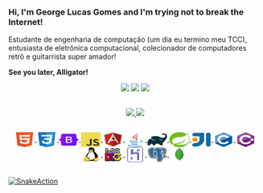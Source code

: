 ### Hi, I'm George Lucas Gomes and I'm trying not to break the Internet!

<p> Estudante de engenharia de computação (um dia eu termino meu TCC), entusiasta de eletrônica computacional, colecionador de computadores retrô e guitarrista super amador! </p>

**See you later, Alligator!**
<div align="center">
  <a href="https://www.linkedin.com/in/gomesgeorgelucas/" target="_blank"><img src="https://img.shields.io/badge/-LinkedIn-%230077B5?style=for-the-badge&logo=linkedin&logoColor=white" target="_blank"></a>
  <a href = "mailto:gomes.georgelucas@gmail.com"><img src="https://img.shields.io/badge/-Gmail-%23333?style=for-the-badge&logo=gmail&logoColor=white" target="_blank"></a>
  <a href="https://discord.com/users/George%20Lucas%20Gomes#4182/" target="_blank"><img src="https://img.shields.io/badge/Discord-7289DA?style=for-the-badge&logo=discord&logoColor=white" target="_blank"></a>
  </div>


##

<div align="center">
  <a href="https://github.com/gomesgeorgelucas">
  <img height="180em" src="https://github-readme-stats.vercel.app/api?username=gomesgeorgelucas&show_icons=true&theme=chartreuse-dark&include_all_commits=true&count_private=true"/>
  <img height="180em" src="https://github-readme-stats.vercel.app/api/top-langs/?username=gomesgeorgelucas&layout=compact&langs_count=7&theme=dark"/>  
</div>
 
  ##
  
  <div align="center">
    <img align="center" alt="gomesgeorgelucas-HTML" height="30" width="40" src="https://raw.githubusercontent.com/devicons/devicon/master/icons/html5/html5-original.svg">
    <img align="center" alt="gomesgeorgelucas-CSS" height="30" width="40" src="https://raw.githubusercontent.com/devicons/devicon/master/icons/css3/css3-original.svg">
  <img align="center" alt="gomesgeorgelucas-BS" height="30" width="40" src="https://raw.githubusercontent.com/devicons/devicon/master/icons/bootstrap/bootstrap-original.svg">
   <img align="center" alt="gomesgeorgelucas-JS" height="30" width="40" src="https://raw.githubusercontent.com/devicons/devicon/master/icons/javascript/javascript-original.svg">
   <img align="center" alt="gomesgeorgelucas-Angular" height="30" width="40" src="https://raw.githubusercontent.com/devicons/devicon/master/icons/angularjs/angularjs-original.svg">
   <img align="center" alt="gomesgeorgelucas-Java" height="30" width="40" src="https://raw.githubusercontent.com/devicons/devicon/master/icons/java/java-original.svg">
   <img align="center" alt="gomesgeorgelucas-Gradle" height="30" width="40" src="https://raw.githubusercontent.com/devicons/devicon/master/icons/gradle/gradle-plain.svg">
   <img align="center" alt="gomesgeorgelucas-Spring" height="30" width="40" src="https://raw.githubusercontent.com/devicons/devicon/master/icons/spring/spring-original.svg">
   <img align="center" alt="gomesgeorgelucas-IntelliJ" height="30" width="40" src="https://raw.githubusercontent.com/devicons/devicon/master/icons/intellij/intellij-original.svg">
   <img align="center" alt="gomesgeorgelucas-C" height="30" width="40" src="https://raw.githubusercontent.com/devicons/devicon/master/icons/c/c-original.svg">
   <img align="center" alt="gomesgeorgelucas-CSharp" height="30" width="40" src="https://raw.githubusercontent.com/devicons/devicon/master/icons/csharp/csharp-original.svg">
   <img align="center" alt="gomesgeorgelucas-Linux" height="30" width="40" src="https://raw.githubusercontent.com/devicons/devicon/master/icons/linux/linux-original.svg">
  <img align="center" alt="gomesgeorgelucas-DOS" height="30" width="40" src="https://raw.githubusercontent.com/devicons/devicon/master/icons/msdos/msdos-original.svg">
  <img align="center" alt="gomesgeorgelucas-Heroku" height="30" width="40" src="https://raw.githubusercontent.com/devicons/devicon/master/icons/heroku/heroku-original.svg">
  <img align="center" alt="gomesgeorgelucas-PostgreSQL" height="30" width="40" src="https://raw.githubusercontent.com/devicons/devicon/master/icons/postgresql/postgresql-original.svg">
  <img align="center" alt="gomesgeorgelucas-MongoDB" height="30" width="40" src="https://raw.githubusercontent.com/devicons/devicon/master/icons/mongodb/mongodb-original.svg">
  </div>

  
  
##
![SnakeAction](https://raw.githubusercontent.com/gomesgeorgelucas/gomesgeorgelucas/fb383b8a41f857ead079b86328825189cb885b49/github-contribution-grid-snake.svg)
  ##
